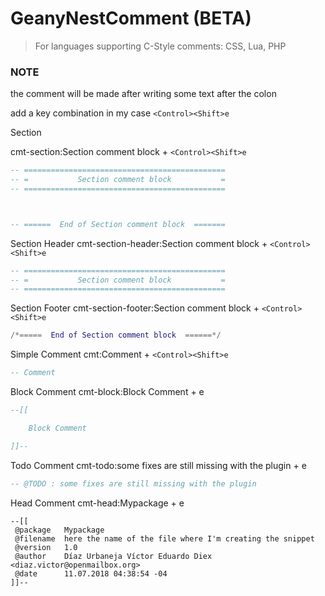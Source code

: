 # GeanyNestComment (BETA)

> For languages supporting C-Style comments: CSS, Lua, PHP

### NOTE

the comment will be made after writing some text after the colon

add a key combination
in my case `<Control><Shift>e`

Section

cmt-section:Section comment block + `<Control><Shift>e`

```lua
-- =============================================
-- =           Section comment block           =
-- =============================================



-- ======  End of Section comment block  =======
```

Section Header
cmt-section-header:Section comment block + `<Control><Shift>e`

```lua
-- =============================================
-- =           Section comment block           =
-- =============================================
```

Section Footer
cmt-section-footer:Section comment block + `<Control><Shift>e`

```lua
/*=====  End of Section comment block  ======*/
```

Simple Comment
cmt:Comment + `<Control><Shift>e`

```lua
-- Comment
```

Block Comment
cmt-block:Block Comment + <Control><Shift>e

```lua
--[[

	Block Comment

]]--
```

Todo Comment
cmt-todo:some fixes are still missing with the plugin + <Control><Shift>e

```lua
-- @TODO : some fixes are still missing with the plugin
```

Head Comment
cmt-head:Mypackage + <Control><Shift>e

```
--[[
 @package   Mypackage
 @filename  here the name of the file where I'm creating the snippet 
 @version   1.0
 @author    Díaz Urbaneja Víctor Eduardo Diex <diaz.victor@openmailbox.org>
 @date      11.07.2018 04:38:54 -04
]]--
```
